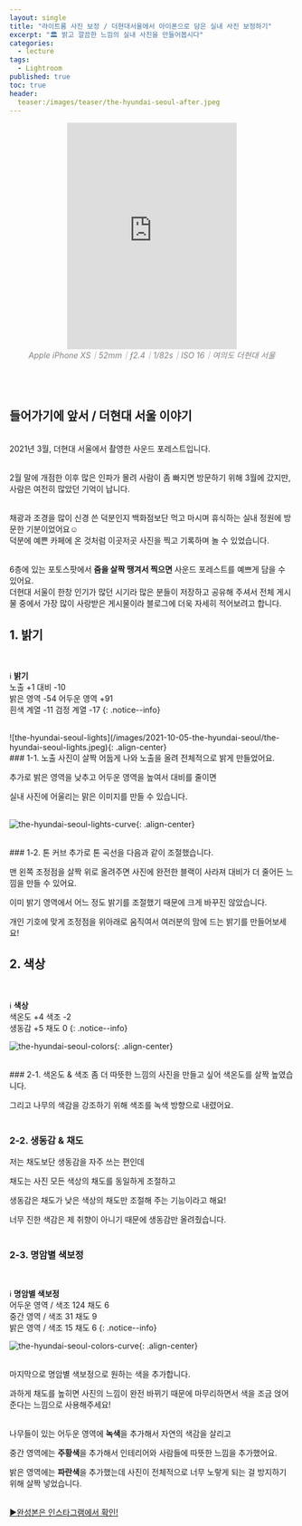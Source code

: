 ```yaml
---
layout: single
title: "라이트룸 사진 보정 / 더현대서울에서 아이폰으로 담은 실내 사진 보정하기"
excerpt: "🏛 밝고 깔끔한 느낌의 실내 사진을 만들어봅시다"
categories:
  - lecture
tags:
  - Lightroom
published: true
toc: true
header:
  teaser:/images/teaser/the-hyundai-seoul-after.jpeg
---
```


<center><iframe frameborder="0" class="juxtapose" width="300" height="400" src="https://cdn.knightlab.com/libs/juxtapose/latest/embed/index.html?uid=409943ea-263e-11ec-abb7-b9a7ff2ee17c"></iframe></center>
<center><i><span style="color:gray"> Apple iPhone XS｜52mm｜ƒ2.4｜1/82s｜ISO 16｜여의도 더현대 서울</span></i></center>

<br>
<br>
<br>

## 들어가기에 앞서 / 더현대 서울 이야기

<br>2021년 3월, 더현대 서울에서 촬영한 사운드 포레스트입니다.<br><br>

2월 말에 개점한 이후 많은 인파가 몰려 사람이 좀 빠지면 방문하기 위해 3월에 갔지만, 사람은 여전히 많았던 기억이 납니다.<br><br>

채광과 조경을 많이 신경 쓴 덕분인지 백화점보단 먹고 마시며 휴식하는 실내 정원에 방문한 기분이었어요☺️ <br>덕분에 예쁜 카페에 온 것처럼 이곳저곳 사진을 찍고 기록하며 놀 수 있었습니다.<br><br>

6층에 있는 포토스팟에서 **줌을 살짝 땡겨서 찍으면** 사운드 포레스트를 예쁘게 담을 수 있어요.<br>더현대 서울이 한창 인기가 많던 시기라 많은 분들이 저장하고 공유해 주셔서 전체 게시물 중에서 가장 많이 사랑받은 게시물이라 블로그에 더욱 자세히 적어보려고 합니다.<br>

## 1. 밝기

<br>

ℹ️ **밝기**  
노출 +1 대비 -10  
밝은 영역 -54 어두운 영역 +91  
흰색 계열 -11 검정  계열 -17 
{: .notice--info}

<br>
![the-hyundai-seoul-lights](/images/2021-10-05-the-hyundai-seoul/the-hyundai-seoul-lights.jpeg){: .align-center}
<br>
### 1-1. 노출
사진이 살짝 어둡게 나와 노출을 올려 전체적으로 밝게 만들었어요.<br>

추가로 밝은 영역을 낮추고 어두운 영역을 높여서 대비를 줄이면<br>

실내 사진에 어울리는 맑은 이미지를 만들 수 있습니다.<br><br>

![the-hyundai-seoul-lights-curve](/images/2021-10-05-the-hyundai-seoul/the-hyundai-seoul-lights-curve.jpeg){: .align-center}

<br>
### 1-2. 톤 커브
추가로 톤 곡선을 다음과 같이 조절했습니다.<br>

맨 왼쪽 조정점을 살짝 위로 올려주면 사진에 완전한 블랙이 사라져 대비가 더 줄어든 느낌을 만들 수 있어요.<br>

이미 밝기 영역에서 어느 정도 밝기를 조절했기 때문에 크게 바꾸진 않았습니다.<br>

개인 기호에 맞게 조정점을 위아래로 움직여서 여러분의 맘에 드는 밝기를 만들어보세요!<br>

## 2. 색상

<br>

ℹ️ **색상**  
색온도 +4 색조 -2  
생동감 +5 채도 0 
{: .notice--info}
<br>

![the-hyundai-seoul-colors](/images/2021-10-05-the-hyundai-seoul/the-hyundai-seoul-colors.jpeg){: .align-center}

<br>
### 2-1. 색온도 & 색조
좀 더 따뜻한 느낌의 사진을 만들고 싶어 색온도를 살짝 높였습니다.<br>

그리고 나무의 색감을 강조하기 위해 색조를 녹색 방향으로 내렸어요.<br><br>

### 2-2. 생동감 & 채도
저는 채도보단 생동감을 자주 쓰는 편인데<br>

채도는 사진 모든 색상의 채도를 동일하게 조절하고<br>

생동감은 채도가 낮은 색상의 채도만 조절해 주는 기능이라고 해요!<br>

너무 진한 색감은 제 취향이 아니기 때문에 생동감만 올려줬습니다.<br><br>

### 2-3. 명암별 색보정

<br>

ℹ️ **명암별 색보정**  
어두운 영역 / 색조 124 채도 6  
중간 영역 / 색조 31 채도 9  
밝은 영역 / 색조 15 채도 6
{: .notice--info}
<br>

![the-hyundai-seoul-colors-curve](/images/2021-10-05-the-hyundai-seoul/the-hyundai-seoul-colors-curve.jpeg){: .align-center}

<br>
마지막으로 명암별 색보정으로 원하는 색을 추가합니다.  

과하게 채도를 높히면 사진의 느낌이 완전 바뀌기 때문에 마무리하면서 색을 조금 얹어준다는 느낌으로 사용해주세요! <br><br>

나무들이 있는 어두운 영역에 **녹색**을 추가해서 자연의 색감을 살리고  

중간 영역에는 **주황색**을 추가해서 인테리어와 사람들에 따뜻한 느낌을 추가했어요.  

밝은 영역에는 **파란색**을 추가했는데 사진이 전체적으로 너무 노랗게 되는 걸 방지하기 위해 살짝 넣었습니다.  
<br>

[▶️완성본은 인스타그램에서 확인!](https://www.instagram.com/p/CMzEZIoMpoO/)
